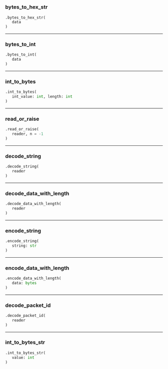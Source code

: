 #


### bytes_to_hex_str
```python
.bytes_to_hex_str(
   data
)
```


----


### bytes_to_int
```python
.bytes_to_int(
   data
)
```


----


### int_to_bytes
```python
.int_to_bytes(
   int_value: int, length: int
)
```


----


### read_or_raise
```python
.read_or_raise(
   reader, n = -1
)
```


----


### decode_string
```python
.decode_string(
   reader
)
```


----


### decode_data_with_length
```python
.decode_data_with_length(
   reader
)
```


----


### encode_string
```python
.encode_string(
   string: str
)
```


----


### encode_data_with_length
```python
.encode_data_with_length(
   data: bytes
)
```


----


### decode_packet_id
```python
.decode_packet_id(
   reader
)
```


----


### int_to_bytes_str
```python
.int_to_bytes_str(
   value: int
)
```

